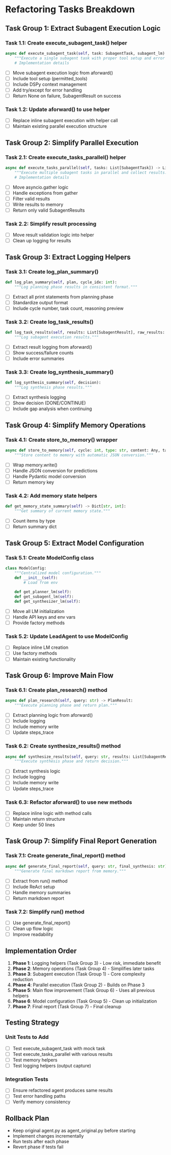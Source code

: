 # Refactoring Tasks Breakdown

## Task Group 1: Extract Subagent Execution Logic

### Task 1.1: Create execute_subagent_task() helper
```python
async def execute_subagent_task(self, task: SubagentTask, subagent_lm) -> Optional[SubagentResult]:
    """Execute a single subagent task with proper tool setup and error handling."""
    # Implementation details
```
- [ ] Move subagent execution logic from aforward()
- [ ] Include tool setup (permitted_tools)
- [ ] Include DSPy context management
- [ ] Add try/except for error handling
- [ ] Return None on failure, SubagentResult on success

### Task 1.2: Update aforward() to use helper
- [ ] Replace inline subagent execution with helper call
- [ ] Maintain existing parallel execution structure

## Task Group 2: Simplify Parallel Execution

### Task 2.1: Create execute_tasks_parallel() helper
```python
async def execute_tasks_parallel(self, tasks: List[SubagentTask]) -> List[SubagentResult]:
    """Execute multiple subagent tasks in parallel and collect results."""
    # Implementation details
```
- [ ] Move asyncio.gather logic
- [ ] Handle exceptions from gather
- [ ] Filter valid results
- [ ] Write results to memory
- [ ] Return only valid SubagentResults

### Task 2.2: Simplify result processing
- [ ] Move result validation logic into helper
- [ ] Clean up logging for results

## Task Group 3: Extract Logging Helpers

### Task 3.1: Create log_plan_summary()
```python
def log_plan_summary(self, plan, cycle_idx: int):
    """Log planning phase results in consistent format."""
```
- [ ] Extract all print statements from planning phase
- [ ] Standardize output format
- [ ] Include cycle number, task count, reasoning preview

### Task 3.2: Create log_task_results()
```python
def log_task_results(self, results: List[SubagentResult], raw_results: List):
    """Log subagent execution results."""
```
- [ ] Extract result logging from aforward()
- [ ] Show success/failure counts
- [ ] Include error summaries

### Task 3.3: Create log_synthesis_summary()
```python
def log_synthesis_summary(self, decision):
    """Log synthesis phase results."""
```
- [ ] Extract synthesis logging
- [ ] Show decision (DONE/CONTINUE)
- [ ] Include gap analysis when continuing

## Task Group 4: Simplify Memory Operations

### Task 4.1: Create store_to_memory() wrapper
```python
async def store_to_memory(self, cycle: int, type: str, content: Any, task_id: Optional[int] = None) -> str:
    """Store content to memory with automatic JSON conversion."""
```
- [ ] Wrap memory.write()
- [ ] Handle JSON conversion for predictions
- [ ] Handle Pydantic model conversion
- [ ] Return memory key

### Task 4.2: Add memory state helpers
```python
def get_memory_state_summary(self) -> Dict[str, int]:
    """Get summary of current memory state."""
```
- [ ] Count items by type
- [ ] Return summary dict

## Task Group 5: Extract Model Configuration

### Task 5.1: Create ModelConfig class
```python
class ModelConfig:
    """Centralized model configuration."""
    def __init__(self):
        # Load from env
    
    def get_planner_lm(self):
    def get_subagent_lm(self):
    def get_synthesizer_lm(self):
```
- [ ] Move all LM initialization
- [ ] Handle API keys and env vars
- [ ] Provide factory methods

### Task 5.2: Update LeadAgent to use ModelConfig
- [ ] Replace inline LM creation
- [ ] Use factory methods
- [ ] Maintain existing functionality

## Task Group 6: Improve Main Flow

### Task 6.1: Create plan_research() method
```python
async def plan_research(self, query: str) -> PlanResult:
    """Execute planning phase and return plan."""
```
- [ ] Extract planning logic from aforward()
- [ ] Include logging
- [ ] Include memory write
- [ ] Update steps_trace

### Task 6.2: Create synthesize_results() method
```python
async def synthesize_results(self, query: str, results: List[SubagentResult]) -> SynthesisResult:
    """Execute synthesis phase and return decision."""
```
- [ ] Extract synthesis logic
- [ ] Include logging
- [ ] Include memory write
- [ ] Update steps_trace

### Task 6.3: Refactor aforward() to use new methods
- [ ] Replace inline logic with method calls
- [ ] Maintain return structure
- [ ] Keep under 50 lines

## Task Group 7: Simplify Final Report Generation

### Task 7.1: Create generate_final_report() method
```python
async def generate_final_report(self, query: str, final_synthesis: str) -> str:
    """Generate final markdown report from memory."""
```
- [ ] Extract from run() method
- [ ] Include ReAct setup
- [ ] Handle memory summaries
- [ ] Return markdown report

### Task 7.2: Simplify run() method
- [ ] Use generate_final_report()
- [ ] Clean up flow logic
- [ ] Improve readability

## Implementation Order

1. **Phase 1**: Logging helpers (Task Group 3) - Low risk, immediate benefit
2. **Phase 2**: Memory operations (Task Group 4) - Simplifies later tasks
3. **Phase 3**: Subagent execution (Task Group 1) - Core complexity reduction
4. **Phase 4**: Parallel execution (Task Group 2) - Builds on Phase 3
5. **Phase 5**: Main flow improvement (Task Group 6) - Uses all previous helpers
6. **Phase 6**: Model configuration (Task Group 5) - Clean up initialization
7. **Phase 7**: Final report (Task Group 7) - Final cleanup

## Testing Strategy

### Unit Tests to Add
- [ ] Test execute_subagent_task with mock task
- [ ] Test execute_tasks_parallel with various results
- [ ] Test memory helpers
- [ ] Test logging helpers (output capture)

### Integration Tests
- [ ] Ensure refactored agent produces same results
- [ ] Test error handling paths
- [ ] Verify memory consistency

## Rollback Plan
- Keep original agent.py as agent_original.py before starting
- Implement changes incrementally
- Run tests after each phase
- Revert phase if tests fail